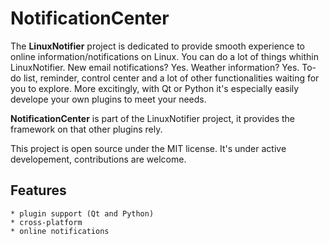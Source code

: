 # NotificationCenter

The **LinuxNotifier** project is dedicated to provide smooth experience to
online information/notifications on Linux. You can do a lot of things whithin
LinuxNotifier.  New email notifications? Yes. Weather information? Yes. To-do
list, reminder, control center and a lot of other functionalities waiting for
you to explore. More excitingly, with Qt or Python it's especially easily
develope your own plugins to meet your needs.

**NotificationCenter** is part of the LinuxNotifier project, it provides the
framework on that other plugins rely.

This project is open source under the MIT license.  It's under active
developement, contributions are welcome.

## Features
    * plugin support (Qt and Python)
    * cross-platform
    * online notifications
